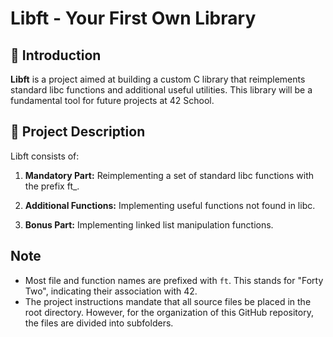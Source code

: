 # **Libft** - Your First Own Library

## 📌 Introduction

**Libft** is a project aimed at building a custom C library that reimplements standard libc functions and additional useful utilities. This library will be a fundamental tool for future projects at 42 School.

## 📜 Project Description

Libft consists of:

1. **Mandatory Part:** Reimplementing a set of standard libc functions with the prefix ft_.

2. **Additional Functions:** Implementing useful functions not found in libc.

3. **Bonus Part:** Implementing linked list manipulation functions.

## Note
- Most file and function names are prefixed with `ft`. This stands for "Forty Two", indicating their association with 42.
- The project instructions mandate that all source files be placed in the root directory. However, for the organization of this GitHub repository, the files are divided into subfolders.
